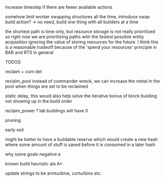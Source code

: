 increase timestep if there are fewer available actions

somehow limit worker swapping structures all the time, introduce swap build action? -> no need, build one thing with all builders at a time

the shortest path is time only, but resource storage is not really prioritized so right now we are prioritizing paths with the fastest possible entity acquisition ignoring the value of storing resources for the future. I think this is a reasonable tradeoff because of the 'spend your resources' principle in BAR and RTS in general

TODOS:

reclaim + com det

reclaim_pool instead of commander wreck, we can increase the metal in the pool when things are set to be reclaimed

static delay, this would also help solve the iterative bonus of block building not showing up in the build order

reclaim_power ? lab buildings will have 0

pruning

early exit

might be better to have a buildable reserve which would create a new hash where some amount of stuff is saved before it is consumed in a later hash

why some goals negative e

known build heuristic ala A*

update strings to be armturbine, corturbine etc.